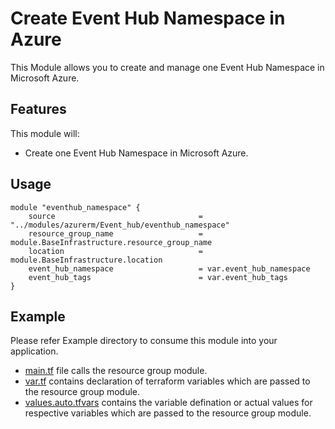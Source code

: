 # Create Event Hub Namespace in Azure

This Module allows you to create and manage one Event Hub Namespace in Microsoft Azure.

## Features

This module will:

- Create one Event Hub Namespace in Microsoft Azure.

## Usage

```hcl
module "eventhub_namespace" {
    source                                = "../modules/azurerm/Event_hub/eventhub_namespace"
    resource_group_name                   = module.BaseInfrastructure.resource_group_name
    location                              = module.BaseInfrastructure.location
    event_hub_namespace                   = var.event_hub_namespace
    event_hub_tags                        = var.event_hub_tags
}
```

## Example

Please refer Example directory to consume this module into your application.

- [main.tf](./main.tf) file calls the resource group module.
- [var.tf](./var.tf) contains declaration of terraform variables which are passed to the resource group module.
- [values.auto.tfvars](./values.auto.tfvars) contains the variable defination or actual values for respective variables which are passed to the resource group module.
